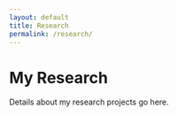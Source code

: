 ```yaml
---
layout: default
title: Research
permalink: /research/
---
```

<div id="research" class="tab active">
  <h1>My Research</h1>
  <p>Details about my research projects go here.</p>
</div>

